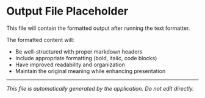 # Output File Placeholder

This file will contain the formatted output after running the text formatter.

The formatted content will:
- Be well-structured with proper markdown headers
- Include appropriate formatting (bold, italic, code blocks)
- Have improved readability and organization
- Maintain the original meaning while enhancing presentation

---

*This file is automatically generated by the application. Do not edit directly.*
